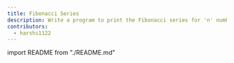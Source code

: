 ```yaml
---
title: Fibonacci Series
description: Write a program to print the Fibonacci series for 'n' numbers
contributors:
  - harshi1122
---
```


import README from "./README.md"

<README />
